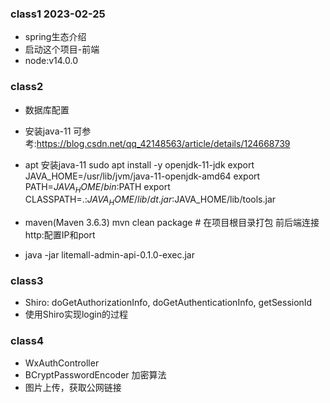
### class1 2023-02-25
- spring生态介绍
- 启动这个项目-前端
- node:v14.0.0

### class2
- 数据库配置
- 安装java-11 可参考:https://blog.csdn.net/qq_42148563/article/details/124668739
- apt 安装java-11
sudo apt install -y openjdk-11-jdk
export JAVA_HOME=/usr/lib/jvm/java-11-openjdk-amd64
export PATH=$JAVA_HOME/bin:$PATH
export CLASSPATH=.:$JAVA_HOME/lib/dt.jar:$JAVA_HOME/lib/tools.jar

- maven(Maven 3.6.3)
mvn clean package # 在项目根目录打包
前后端连接http:配置IP和port
- java -jar litemall-admin-api-0.1.0-exec.jar


### class3
- Shiro: doGetAuthorizationInfo, doGetAuthenticationInfo, getSessionId
- 使用Shiro实现login的过程

### class4
- WxAuthController
- BCryptPasswordEncoder 加密算法
- 图片上传，获取公网链接